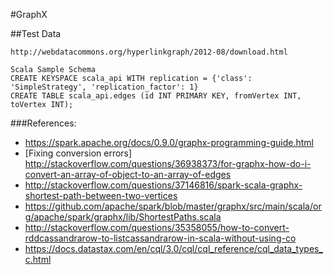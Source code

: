 #GraphX

##Test Data
```
http://webdatacommons.org/hyperlinkgraph/2012-08/download.html
```

```
Scala Sample Schema
CREATE KEYSPACE scala_api WITH replication = {'class': 'SimpleStrategy', 'replication_factor': 1}
CREATE TABLE scala_api.edges (id INT PRIMARY KEY, fromVertex INT, toVertex INT);
```

###References:
* https://spark.apache.org/docs/0.9.0/graphx-programming-guide.html
* [Fixing conversion errors] http://stackoverflow.com/questions/36938373/for-graphx-how-do-i-convert-an-array-of-object-to-an-array-of-edges
* http://stackoverflow.com/questions/37146816/spark-scala-graphx-shortest-path-between-two-vertices
* https://github.com/apache/spark/blob/master/graphx/src/main/scala/org/apache/spark/graphx/lib/ShortestPaths.scala
* http://stackoverflow.com/questions/35358055/how-to-convert-rddcassandrarow-to-listcassandrarow-in-scala-without-using-co
* https://docs.datastax.com/en/cql/3.0/cql/cql_reference/cql_data_types_c.html
